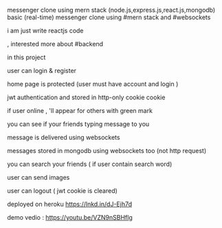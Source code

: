 messenger clone using mern stack (node.js,express.js,react.js,mongodb) basic (real-time) messenger clone using #mern stack and #websockets

i am just write reactjs code

, interested more about #backend

in this project

user can login & register

home page is protected (user must have account and login )

jwt authentication and stored in http-only cookie cookie

if user online , 'll appear for others with green mark

you can see if your friends typing message to you

message is delivered using websockets

messages stored in mongodb using websockets too (not http request)

you can search your friends ( if user contain search word)

user can send images

user can logout ( jwt cookie is cleared)

deployed on heroku https://lnkd.in/dJ-Ejh7d

demo vedio : https://youtu.be/VZN9nSBHflg
